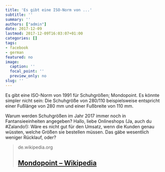 ```yaml
---
title: 'Es gibt eine ISO-Norm von ...'
subtitle: ''
summary: ''
authors: ["admin"]
date: 2017-12-09
lastmod: 2017-12-09T16:03:07+01:00
categories: []
tags:
- facebook
- german
featured: no
image:
  caption: ''
  focal_point: ''
  preview_only: no
slug: ''
---
```

Es gibt eine ISO-Norm von 1991 für Schuhgrößen; Mondopoint. Es könnte simpler nicht sein: Die Schuhgröße von 280/110 beispielsweise entspricht einer Fußlänge von 280 mm und einer Fußbreite von 110 mm.

Warum werden Schuhgrößen im Jahr 2017 immer noch in Fantansieeinheiten angegeben? Hallo, liebe Onlineshops (Ja, auch du #Zalando!): Wäre es nicht gut für den Umsatz, wenn die Kunden genau wüssten, welche Größen sie bestellen müssen. Das gäbe wesentlich weniger Rücklauf, oder?
> de.wikipedia.org
> ## [Mondopoint – Wikipedia](https://de.wikipedia.org/wiki/Mondopoint)
>


